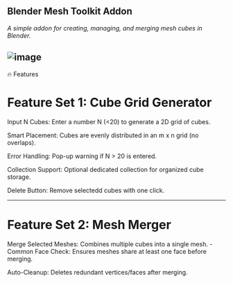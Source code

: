 ## Blender Mesh Toolkit Addon

_A simple addon for creating, managing, and merging mesh cubes in Blender._

![image](https://github.com/user-attachments/assets/412127f5-59cd-408b-afc8-1f5477afd44d)
---
🔥 Features
# Feature Set 1: Cube Grid Generator
Input N Cubes: Enter a number N (<20) to generate a 2D grid of cubes.

Smart Placement: Cubes are evenly distributed in an m x n grid (no overlaps).

Error Handling: Pop-up warning if N > 20 is entered.

Collection Support: Optional dedicated collection for organized cube storage.

Delete  Button: Remove selectedd cubes with one click.

---
# Feature Set 2: Mesh Merger
Merge Selected Meshes: Combines multiple cubes into a single mesh.
                      - Common Face Check: Ensures meshes share at least one face before merging.

Auto-Cleanup: Deletes redundant vertices/faces after merging.
